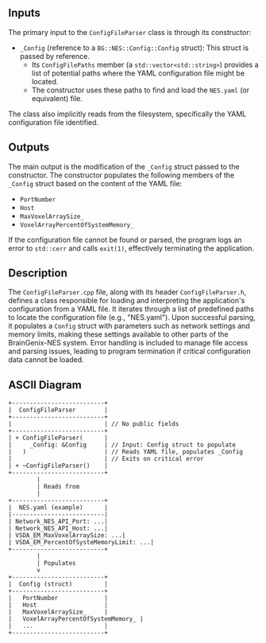 ## Inputs

The primary input to the `ConfigFileParser` class is through its constructor:
*   `_Config` (reference to a `BG::NES::Config::Config` struct): This struct is passed by reference.
    *   Its `ConfigFilePaths` member (a `std::vector<std::string>`) provides a list of potential paths where the YAML configuration file might be located.
    *   The constructor uses these paths to find and load the `NES.yaml` (or equivalent) file.

The class also implicitly reads from the filesystem, specifically the YAML configuration file identified.

## Outputs

The main output is the modification of the `_Config` struct passed to the constructor. The constructor populates the following members of the `_Config` struct based on the content of the YAML file:
*   `PortNumber`
*   `Host`
*   `MaxVoxelArraySize_`
*   `VoxelArrayPercentOfSystemMemory_`

If the configuration file cannot be found or parsed, the program logs an error to `std::cerr` and calls `exit(1)`, effectively terminating the application.

## Description

The `ConfigFileParser.cpp` file, along with its header `ConfigFileParser.h`, defines a class responsible for loading and interpreting the application's configuration from a YAML file. It iterates through a list of predefined paths to locate the configuration file (e.g., "NES.yaml"). Upon successful parsing, it populates a `Config` struct with parameters such as network settings and memory limits, making these settings available to other parts of the BrainGenix-NES system. Error handling is included to manage file access and parsing issues, leading to program termination if critical configuration data cannot be loaded.

## ASCII Diagram

```
+--------------------------+
|  ConfigFileParser        |
+--------------------------+
|                          | // No public fields
+--------------------------+
| + ConfigFileParser(      |
|     _Config: &Config     | // Input: Config struct to populate
|   )                      | // Reads YAML file, populates _Config
|                          | // Exits on critical error
| + ~ConfigFileParser()    |
+--------------------------+
        |
        | Reads from
        |
+--------------------------+
|  NES.yaml (example)      |
|--------------------------|
| Network_NES_API_Port: ...|
| Network_NES_API_Host: ...|
| VSDA_EM_MaxVoxelArraySize: ...|
| VSDA_EM_PercentOfSysteMemoryLimit: ...|
+--------------------------+
        |
        | Populates
        v
+--------------------------+
|  Config (struct)         |
+--------------------------+
|   PortNumber             |
|   Host                   |
|   MaxVoxelArraySize_     |
|   VoxelArrayPercentOfSystemMemory_ |
|   ...                    |
+--------------------------+
```
